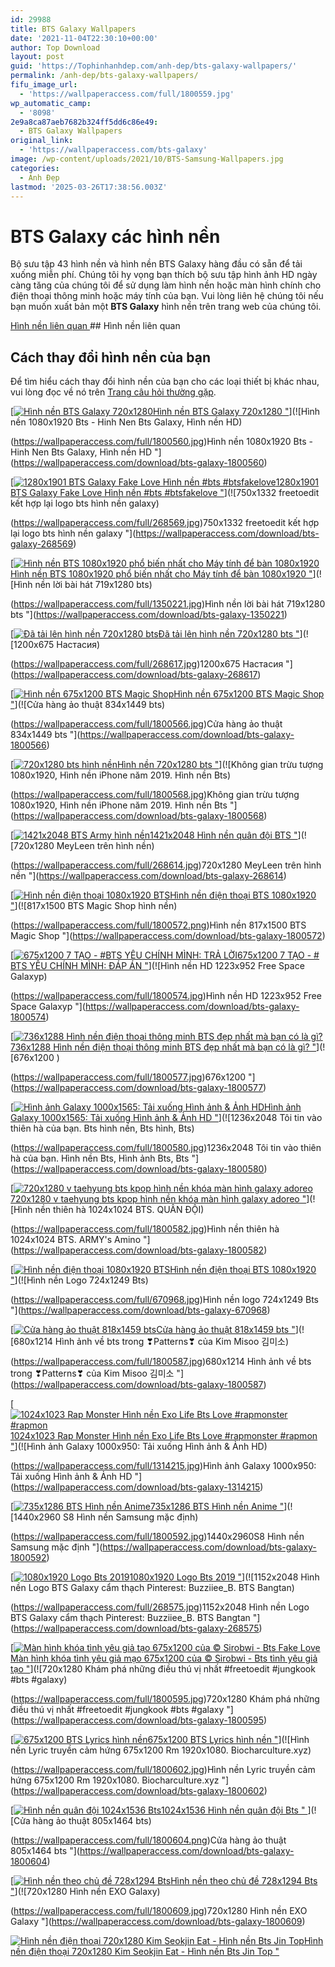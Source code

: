 ```yaml
---
id: 29988
title: BTS Galaxy Wallpapers
date: '2021-11-04T22:30:10+00:00'
author: Top Download
layout: post
guid: 'https://Tophinhanhdep.com/anh-dep/bts-galaxy-wallpapers/'
permalink: /anh-dep/bts-galaxy-wallpapers/
fifu_image_url:
  - 'https://wallpaperaccess.com/full/1800559.jpg'
wp_automatic_camp:
  - '8098'
2e9a8ca87aeb7682b324ff5dd6c86e49:
  - BTS Galaxy Wallpapers
original_link:
  - 'https://wallpaperaccess.com/bts-galaxy'
image: /wp-content/uploads/2021/10/BTS-Samsung-Wallpapers.jpg
categories:
  - Ảnh Đẹp
lastmod: '2025-03-26T17:38:56.003Z'
---
```

# BTS Galaxy các hình nền

Bộ sưu tập 43 hình nền và hình nền BTS Galaxy hàng đầu có sẵn để tải xuống miễn phí. Chúng tôi hy vọng bạn thích bộ sưu tập hình ảnh HD ngày càng tăng của chúng tôi để sử dụng làm hình nền hoặc màn hình chính cho điện thoại thông minh hoặc máy tính của bạn. Vui lòng liên hệ chúng tôi nếu bạn muốn xuất bản một **BTS Galaxy** hình nền trên trang web của chúng tôi.

[Hình nền liên quan ](#related) ## Hình nền liên quan

## Cách thay đổi hình nền của bạn

Để tìm hiểu cách thay đổi hình nền của bạn cho các loại thiết bị khác nhau, vui lòng đọc về nó trên [Trang câu hỏi thường gặp](https://tophinhanhdep.com/faq/).

  
[[![Hình nền BTS Galaxy 720x1280](https://wallpaperaccess.com/full/1800559.jpg)Hình nền BTS Galaxy 720x1280 "](https://wallpaperaccess.com/download/bts-galaxy-1800559)](![Hình nền 1080x1920 Bts - Hinh Nen Bts Galaxy, Hình nền HD)

(https://wallpaperaccess.com/full/1800560.jpg)Hình nền 1080x1920 Bts - Hinh Nen Bts Galaxy, Hình nền HD "](https://wallpaperaccess.com/download/bts-galaxy-1800560)

[[![1280x1901 BTS Galaxy Fake Love Hình nền #bts #btsfakelove](https://wallpaperaccess.com/full/1800561.png)1280x1901 BTS Galaxy Fake Love Hình nền #bts #btsfakelove "](https://wallpaperaccess.com/download/bts-galaxy-1800561)](![750x1332 freetoedit kết hợp lại logo bts hình nền galaxy)

(https://wallpaperaccess.com/full/268569.jpg)750x1332 freetoedit kết hợp lại logo bts hình nền galaxy "](https://wallpaperaccess.com/download/bts-galaxy-268569)

[[![Hình nền BTS 1080x1920 phổ biến nhất cho Máy tính để bàn 1080x1920](https://wallpaperaccess.com/full/1800562.jpg)Hình nền BTS 1080x1920 phổ biến nhất cho Máy tính để bàn 1080x1920 "](https://wallpaperaccess.com/download/bts-galaxy-1800562)](![Hình nền lời bài hát 719x1280 bts)

(https://wallpaperaccess.com/full/1350221.jpg)Hình nền lời bài hát 719x1280 bts "](https://wallpaperaccess.com/download/bts-galaxy-1350221)

[[![Đã tải lên hình nền 720x1280 bts](https://wallpaperaccess.com/full/1800564.jpg)Đã tải lên hình nền 720x1280 bts "](https://wallpaperaccess.com/download/bts-galaxy-1800564)](![1200x675 Настасия)

(https://wallpaperaccess.com/full/268617.jpg)1200x675 Настасия "](https://wallpaperaccess.com/download/bts-galaxy-268617)

[[![Hình nền 675x1200 BTS Magic Shop](https://wallpaperaccess.com/full/1800565.jpg)Hình nền 675x1200 BTS Magic Shop "](https://wallpaperaccess.com/download/bts-galaxy-1800565)](![Cửa hàng ảo thuật 834x1449 bts)

(https://wallpaperaccess.com/full/1800566.jpg)Cửa hàng ảo thuật 834x1449 bts "](https://wallpaperaccess.com/download/bts-galaxy-1800566)

[[![720x1280 bts hình nền](https://wallpaperaccess.com/full/1800567.jpg)Hình nền 720x1280 bts "](https://wallpaperaccess.com/download/bts-galaxy-1800567)](![Không gian trừu tượng 1080x1920, Hình nền iPhone năm 2019. Hình nền Bts)

(https://wallpaperaccess.com/full/1800568.jpg)Không gian trừu tượng 1080x1920, Hình nền iPhone năm 2019. Hình nền Bts "](https://wallpaperaccess.com/download/bts-galaxy-1800568)

[[![1421x2048 BTS Army hình nền](https://wallpaperaccess.com/full/1800569.jpg)1421x2048 Hình nền quân đội BTS "](https://wallpaperaccess.com/download/bts-galaxy-1800569)](![720x1280 MeyLeen trên hình nền)

(https://wallpaperaccess.com/full/268614.jpg)720x1280 MeyLeen trên hình nền "](https://wallpaperaccess.com/download/bts-galaxy-268614)

[[![Hình nền điện thoại 1080x1920 BTS](https://wallpaperaccess.com/full/1114792.jpg)Hình nền điện thoại BTS 1080x1920 "](https://wallpaperaccess.com/download/bts-galaxy-1114792)](![817x1500 BTS Magic Shop hình nền)

(https://wallpaperaccess.com/full/1800572.png)Hình nền 817x1500 BTS Magic Shop "](https://wallpaperaccess.com/download/bts-galaxy-1800572)

[[![675x1200 7 TẠO - #BTS YÊU CHÍNH MÌNH: TRẢ LỜI](https://wallpaperaccess.com/full/1800573.jpg)675x1200 7 TẠO - # BTS YÊU CHÍNH MÌNH: ĐÁP ÁN "](https://wallpaperaccess.com/download/bts-galaxy-1800573)](![Hình nền HD 1223x952 Free Space Galaxyp)

(https://wallpaperaccess.com/full/1800574.jpg)Hình nền HD 1223x952 Free Space Galaxyp "](https://wallpaperaccess.com/download/bts-galaxy-1800574)

[[![736x1288 Hình nền điện thoại thông minh BTS đẹp nhất mà bạn có là gì?](https://wallpaperaccess.com/full/1800576.jpg)736x1288 Hình nền điện thoại thông minh BTS đẹp nhất mà bạn có là gì? "](https://wallpaperaccess.com/download/bts-galaxy-1800576)](![676x1200 )

(https://wallpaperaccess.com/full/1800577.jpg)676x1200 "](https://wallpaperaccess.com/download/bts-galaxy-1800577)

[[![Hình ảnh Galaxy 1000x1565: Tải xuống Hình ảnh & Ảnh HD](https://wallpaperaccess.com/full/1173457.jpg)Hình ảnh Galaxy 1000x1565: Tải xuống Hình ảnh &amp; Ảnh HD "](https://wallpaperaccess.com/download/bts-galaxy-1173457)](![1236x2048 Tôi tin vào thiên hà của bạn.  Bts hình nền, Bts hình, Bts)

(https://wallpaperaccess.com/full/1800580.jpg)1236x2048 Tôi tin vào thiên hà của bạn. Hình nền Bts, Hình ảnh Bts, Bts "](https://wallpaperaccess.com/download/bts-galaxy-1800580)

[[![720x1280 v taehyung bts kpop hình nền khóa màn hình galaxy adoreo](https://wallpaperaccess.com/full/1800581.jpg)720x1280 v taehyung bts kpop hình nền khóa màn hình galaxy adoreo "](https://wallpaperaccess.com/download/bts-galaxy-1800581)](![Hình nền thiên hà 1024x1024 BTS.  QUÂN ĐỘI)

(https://wallpaperaccess.com/full/1800582.jpg)Hình nền thiên hà 1024x1024 BTS. ARMY's Amino "](https://wallpaperaccess.com/download/bts-galaxy-1800582)

[[![Hình nền điện thoại 1080x1920 BTS](https://wallpaperaccess.com/full/1381373.jpg)Hình nền điện thoại BTS 1080x1920 "](https://wallpaperaccess.com/download/bts-galaxy-1381373)](![Hình nền Logo 724x1249 Bts)

(https://wallpaperaccess.com/full/670968.jpg)Hình nền logo 724x1249 Bts "](https://wallpaperaccess.com/download/bts-galaxy-670968)

[[![Cửa hàng ảo thuật 818x1459 bts](https://wallpaperaccess.com/full/1800585.jpg)Cửa hàng ảo thuật 818x1459 bts "](https://wallpaperaccess.com/download/bts-galaxy-1800585)](![680x1214 Hình ảnh về bts trong ❣Patterns❣ của Kim Misoo 김미소)

(https://wallpaperaccess.com/full/1800587.jpg)680x1214 Hình ảnh về bts trong ❣Patterns❣ của Kim Misoo 김미소 "](https://wallpaperaccess.com/download/bts-galaxy-1800587)

[[![1024x1023 Rap Monster Hình nền Exo Life Bts Love #rapmonster #rapmon](https://wallpaperaccess.com/full/1800588.jpg)1024x1023 Rap Monster Hình nền Exo Life Bts Love #rapmonster #rapmon "](https://wallpaperaccess.com/download/bts-galaxy-1800588)](![Hình ảnh Galaxy 1000x950: Tải xuống Hình ảnh & Ảnh HD)

(https://wallpaperaccess.com/full/1314215.jpg)Hình ảnh Galaxy 1000x950: Tải xuống Hình ảnh &amp; Ảnh HD "](https://wallpaperaccess.com/download/bts-galaxy-1314215)

[[![735x1286 BTS Hình nền Anime](https://wallpaperaccess.com/full/1800591.jpg)735x1286 BTS Hình nền Anime "](https://wallpaperaccess.com/download/bts-galaxy-1800591)](![1440x2960 ​​S8 Hình nền Samsung mặc định)

(https://wallpaperaccess.com/full/1800592.jpg)1440x2960 ​​S8 Hình nền Samsung mặc định "](https://wallpaperaccess.com/download/bts-galaxy-1800592)

[[![1080x1920 Logo Bts 2019](https://wallpaperaccess.com/full/1800593.jpg)1080x1920 Logo Bts 2019 "](https://wallpaperaccess.com/download/bts-galaxy-1800593)](![1152x2048 Hình nền Logo BTS Galaxy cẩm thạch Pinterest: Buzziiee_B.  BTS Bangtan)

(https://wallpaperaccess.com/full/268575.jpg)1152x2048 Hình nền Logo BTS Galaxy cẩm thạch Pinterest: Buzziiee\_B. BTS Bangtan "](https://wallpaperaccess.com/download/bts-galaxy-268575)

[[![Màn hình khóa tình yêu giả tạo 675x1200 của © Sirobwi - Bts Fake Love](https://wallpaperaccess.com/full/1509429.jpg)Màn hình khóa tình yêu giả mạo 675x1200 của © Sirobwi - Bts tình yêu giả tạo "](https://wallpaperaccess.com/download/bts-galaxy-1509429)](![720x1280 Khám phá những điều thú vị nhất #freetoedit #jungkook #bts #galaxy)

(https://wallpaperaccess.com/full/1800595.jpg)720x1280 Khám phá những điều thú vị nhất #freetoedit #jungkook #bts #galaxy "](https://wallpaperaccess.com/download/bts-galaxy-1800595)

[[![675x1200 BTS Lyrics hình nền](https://wallpaperaccess.com/full/1800598.jpg)675x1200 BTS Lyrics hình nền "](https://wallpaperaccess.com/download/bts-galaxy-1800598)](![Hình nền Lyric truyền cảm hứng 675x1200 Rm 1920x1080.  Biocharculture.xyz)

(https://wallpaperaccess.com/full/1800602.jpg)Hình nền Lyric truyền cảm hứng 675x1200 Rm 1920x1080. Biocharculture.xyz "](https://wallpaperaccess.com/download/bts-galaxy-1800602)

[[![Hình nền quân đội 1024x1536 Bts](https://wallpaperaccess.com/full/1800603.jpg)1024x1536 Hình nền quân đội Bts " ](https://wallpaperaccess.com/download/bts-galaxy-1800603)](![Cửa hàng ảo thuật 805x1464 bts)

(https://wallpaperaccess.com/full/1800604.png)Cửa hàng ảo thuật 805x1464 bts "](https://wallpaperaccess.com/download/bts-galaxy-1800604)

[[![Hình nền theo chủ đề 728x1294 Bts](https://wallpaperaccess.com/full/1800605.jpg)Hình nền theo chủ đề 728x1294 Bts "](https://wallpaperaccess.com/download/bts-galaxy-1800605)](![720x1280 Hình nền EXO Galaxy)

(https://wallpaperaccess.com/full/1800609.jpg)720x1280 Hình nền EXO Galaxy "](https://wallpaperaccess.com/download/bts-galaxy-1800609)

[![Hình nền điện thoại 720x1280 Kim Seokjin Eat - Hình nền Bts Jin Top](https://wallpaperaccess.com/full/1800618.png)Hình nền điện thoại 720x1280 Kim Seokjin Eat - Hình nền Bts Jin Top "](https://wallpaperaccess.com/download/bts-galaxy-1800618)
